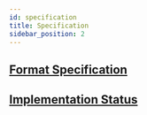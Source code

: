 ```yaml
---
id: specification
title: Specification
sidebar_position: 2
---
```


## [Format Specification](/docs/specification/format)
## [Implementation Status](/docs/specification/implementation-status)